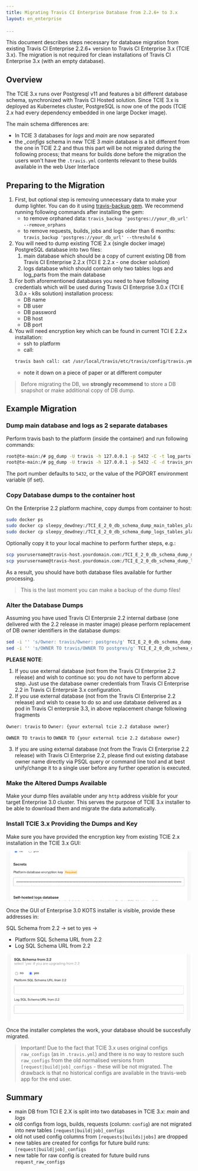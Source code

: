 ```yaml
---
title: Migrating Travis CI Enterprise Database from 2.2.6+ to 3.x
layout: en_enterprise

---
```


This document describes steps necessary for database migration from existing Travis CI Enterprise 2.2.6+ version to Travis CI Enterprise 3.x (TCIE 3.x). The migration is not required for clean installations of Travis CI Enterprise 3.x (with an empty database).

## Overview

The TCIE 3.x runs over Postgresql v11 and features a bit different database schema, synchronized with Travis CI Hosted solution. Since TCIE 3.x is deployed as Kubernetes cluster, PostgreSQL is now one of the pods (TCIE 2.x had every dependency embedded in one large Docker image).

The main schema differences are:
* In TCIE 3 databases for *logs* and *main* are now separated
* the *_configs* schema in new TCIE 3 *main* database is a bit different from the one in TCIE 2.2 and thus this part will be not migrated during the following process; that means for builds done before the migration the users won't have the `.travis.yml` contents relevant to these builds available in the web User Interface

## Preparing to the Migration

1. First, but optional step is removing unnecessary data to make your dump lighter. You can do it using [travis-backup gem](https://rubygems.org/gems/travis-backup). We recommend running following commands after installing the gem:
    - to remove orphaned data: `travis_backup 'postgres://your_db_url' --remove_orphans`
    - to remove requests, builds, jobs and logs older than 6 months: `travis_backup 'postgres://your_db_url' --threshold 6`
2. You will need to dump existing TCIE 2.x (single docker image) PostgreSQL database into two files:
   1. main database which should be a copy of current existing DB from Travis CI Enterprise 2.2.x (TCI E 2.2.x - one docker solution)
   2. logs database which should contain only two tables: logs and log_parts from the main database
3. For both aforementioned databases you need to have following credentials which will be used during Travis CI Enterprise 3.0.x (TCI E 3.0.x - k8s solution) installation process:
    - DB name
    - DB user
    - DB password
    - DB host
    - DB port
4. You will need encryption key which can be found in current TCI E 2.2.x installation:
    - ssh to platform
    - call: 
    ```bash
    travis bash call: cat /usr/local/travis/etc/travis/config/travis.yml | grep -A 1 "encryption:"
    ```
    - note it down on a piece of paper or at different computer

> Before migrating the DB, we **strongly recommend** to store a DB snapshot or make additional copy of DB dump.

## Example Migration 

### Dump main database and logs as 2 separate databases

Perform travis bash to the platform (inside the container) and run following commands: 
```bash
root@te-main:/# pg_dump -U travis -h 127.0.0.1 -p 5432 -C -t log_parts -t logs -d travis_production > TCI_E_2_0_db_schema_dump_logs_tables_platform_docker_20200324.sql
root@te-main:/# pg_dump -U travis -h 127.0.0.1 -p 5432 -C -d travis_production > TCI_E_2_0_db_schema_dump_main_tables_platform_docker_20200324.sql
```
The port number defaults to `5432`, or the value of the PGPORT environment variable (if set).

### Copy Database dumps to the container host

On the Enterprise 2.2 platform machine, copy dumps from container to host: 
```bash
sudo docker ps
sudo docker cp sleepy_dewdney:/TCI_E_2_0_db_schema_dump_main_tables_platform_docker_20200324.sql .
sudo docker cp sleepy_dewdney:/TCI_E_2_0_db_schema_dump_logs_tables_platform_docker_20200324.sql .
```

Optionally copy it to your local machine to perform further steps, e.g.: 
```bash
scp yourusername@travis-host.yourdomain.com:/TCI_E_2_0_db_schema_dump_main_tables_platform_docker_20200324.sql
scp yourusername@travis-host.yourdomain.com:/TCI_E_2_0_db_schema_dump_logs_tables_platform_docker_20200324.sql
```

As a result, you should have both database files available for further processing.

> This is the last moment you can make a backup of the dump files!

### Alter the Database Dumps


Assuming you have used Travis CI Enterprsie 2.2 internal datbase (one delivered with the 2.2 release in master image) please perform replacement of DB owner identifiers in the database dumps: 

```bash
sed -i '' 's/Owner: travis/Owner: postgres/g' TCI_E_2_0_db_schema_dump_main_tables_platform_docker_20200324.sql
sed -i '' 's/OWNER TO travis/OWNER TO postgres/g' TCI_E_2_0_db_schema_dump_main_tables_platform_docker_20200324.sql 
```

**PLEASE NOTE**: 
1. If you use external database (not from the Travis CI Enterprise 2.2 release) and wish to continue so: you do not have to perform above step. Just use the database owner credentials from Travis CI Enterprise 2.2 in Travis Ci Enterprsie 3.x configuration.
2. If you use external database (not from the Travis CI Enterprise 2.2 release) and wish to cease to do so and use database delivered as a pod in Travis CI enterprsie 3.3, in above replacement change following fragments

`Owner: travis` to `Owner: {your external tcie 2.2 database owner}`

`OWNER TO travis` to  `OWNER TO {your external tcie 2.2 database owner}`

3. If you are using external database (not from the Travis CI Enterprise 2.2 release) with Travis CI Enterprise 2.2, please find out existing database owner name directly via PSQL query or command line tool and at best unify/change it to a single user before any further operation is executed.

### Make the Altered Dumps Available

Make your dump files available under any `http` address visible for your target Enterprise 3.0 cluster. This serves the purpose of TCIE 3.x installer to be able to download them and migrate the data automatically.

### Install TCIE 3.x Providing the Dumps and Key

Make sure you have provided the encryption key from existing TCIE 2.x installation in the TCIE 3.x GUI:

![TCIE 3.X Install GUI: Encryption key input](/images/tcie-3.x-input-for-encryption-key.png)

Once the GUI of Enterprise 3.0 KOTS installer is visible, provide these addresses in:

SQL Schema from 2.2 -> set to yes ->
* Platform SQL Schema URL from 2.2
* Log SQL Schema URL from 2.2

![TCIE 3.X Install GUI: DB Dumps input](/images/tcie-3.x-input-for-db-dumps.png)

Once the installer completes the work, your database should be succesfully migrated.

> Important!
Due to the fact that TCIE 3.x uses original configs `raw_configs` (as in `.travis.yml`) and there is no way to restore such `raw_configs` from the old normalised versions from  `[request|build|job]_configs` - these will be not migrated. The drawback is that no historical configs are available in the travis-web app for the end user.

## Summary
- main DB from TCI E 2.X is split into two databases in TCIE 3.x: *main* and *logs*
- old configs from logs, builds, requests (column: `config`) are not migrated into new tables `[request|build|job]_configs`
- old not used config columns from `[requests|builds|jobs]` are dropped
- new tables are created for configs for future build runs: `[request|build|job]_configs`
- new table for raw config is created for future build runs `request_raw_configs`

